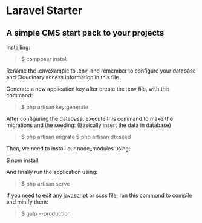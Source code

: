 # Laravel Starter
## A simple CMS start pack to your projects

Installing:

> $ composer install


Rename the .envexample to .env, and remember to configure your database and Cloudinary access information in this file.

Generate a new application key after create the .env file, with this command:

> $ php artisan key:generate

After configuring the database, execute this command to make the migrations and the seeding:
(Basically insert the data in database)

> $ php artisan migrate
> $ php artisan db:seed

Then, we need to install our node_modules using:

$ npm install

And finally run the application using:

> $ php artisan serve




If you need to edit any javascript or scss file, run this command to compile and minify them:

> $ gulp --production
